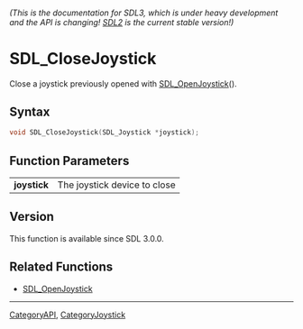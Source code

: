 ###### (This is the documentation for SDL3, which is under heavy development and the API is changing! [SDL2](https://wiki.libsdl.org/SDL2/) is the current stable version!)
# SDL_CloseJoystick

Close a joystick previously opened with [SDL_OpenJoystick](SDL_OpenJoystick)().

## Syntax

```c
void SDL_CloseJoystick(SDL_Joystick *joystick);

```

## Function Parameters

|                  |                              |
| ---------------- | ---------------------------- |
| **joystick**     | The joystick device to close |

## Version

This function is available since SDL 3.0.0.

## Related Functions

* [SDL_OpenJoystick](SDL_OpenJoystick)

----
[CategoryAPI](CategoryAPI), [CategoryJoystick](CategoryJoystick)

